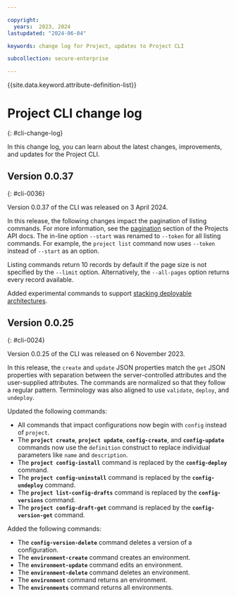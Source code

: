 ```yaml
---

copyright:
  years:  2023, 2024
lastupdated: "2024-06-04"

keywords: change log for Project, updates to Project CLI

subcollection: secure-enterprise

---
```


{{site.data.keyword.attribute-definition-list}}

# Project CLI change log
{: #cli-change-log}

In this change log, you can learn about the latest changes, improvements, and updates for the Project CLI.

## Version 0.0.37
{: #cli-0036}

Version 0.0.37 of the CLI was released on 3 April 2024.

In this release, the following changes impact the pagination of listing commands. For more information, see the [pagination](/apidocs/projects#get-config-version-response) section of the Projects API docs. The in-line option `--start` was renamed to `--token` for all listing commands. For example, the `project list` command now uses `--token` instead of `--start` as an option.

Listing commands return 10 records by default if the page size is not specified by the `--limit` option. Alternatively, the `--all-pages` option returns every record available.

Added experimental commands to support [stacking deployable architectures](/docs/secure-enterprise?topic=secure-enterprise-config-stack&interface=cli).

## Version 0.0.25
{: #cli-0024}

Version 0.0.25 of the CLI was released on 6 November 2023.

In this release, the `create` and `update` JSON properties match the `get` JSON properties with separation between the server-controlled attributes and the user-supplied attributes. The commands are normalized so that they follow a regular pattern. Terminology was also aligned to use `validate`, `deploy`, and `undeploy`.

Updated the following commands:
- All commands that impact configurations now begin with `config` instead of `project`.
- The **`project create`**, **`project update`**, **`config-create`**, and **`config-update`** commands now use the `definition` construct to replace individual parameters like `name` and `description`.
- The **`project config-install`** command is replaced by the **`config-deploy`** command.
- The **`project config-uninstall`** command is replaced by the **`config-undeploy`** command.
- The **`project list-config-drafts`** command is replaced by the **`config-versions`** command.
- The **`project config-draft-get`** command is replaced by the **`config-version-get`** command.

Added the following commands:
- The **`config-version-delete`** command deletes a version of a configuration.
- The **`environment-create`** command creates an environment.
- The **`environment-update`** command edits an environment.
- The **`environment-delete`** command deletes an environment.
- The **`environment`** command returns an environment.
- The **`environments`** command returns all environments.
